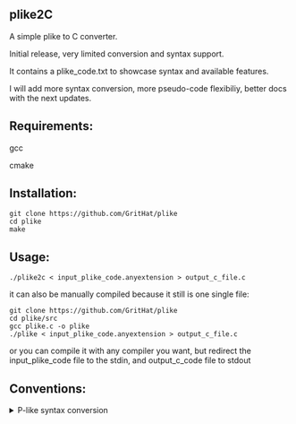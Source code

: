 ## plike2C
A simple plike to C converter.

Initial release, very limited conversion and syntax support.

It contains a plike_code.txt to showcase syntax and available features.

I will add more syntax conversion, more pseudo-code flexibiliy, better docs with the next updates.

## Requirements:
gcc

cmake

## Installation:
```
git clone https://github.com/GritHat/plike
cd plike
make
```

## Usage:
```
./plike2c < input_plike_code.anyextension > output_c_file.c
```
it can also be manually compiled because it still is one single file:
```
git clone https://github.com/GritHat/plike
cd plike/src
gcc plike.c -o plike
./plike < input_plike_code.anyextension > output_c_file.c
```
or you can compile it with any compiler you want, but redirect the input_plike_code file to the stdin, and output_c_code file to stdout


## Conventions:
<details>
  <summary> P-like syntax conversion </summary>
    
    ## Operators:
    NOT !
    AND &&
    OR ||
    ASSIGNMENT :=
    EQUALITY ==
    DISEQUALITY !=
    
    ## Arrays:
    0-indexed
    [n] to access the element at position n starting from position 0

    ## Program, Function, Procedure:
    program will be translated to "int main()"
    function will be translated to int function(), char function(), bool function() or float function() depending on the return type
    procedure will be translated to void procedure()

    ## Declaration, Definition
    we will declare all the variables before the actual logic


</details>
